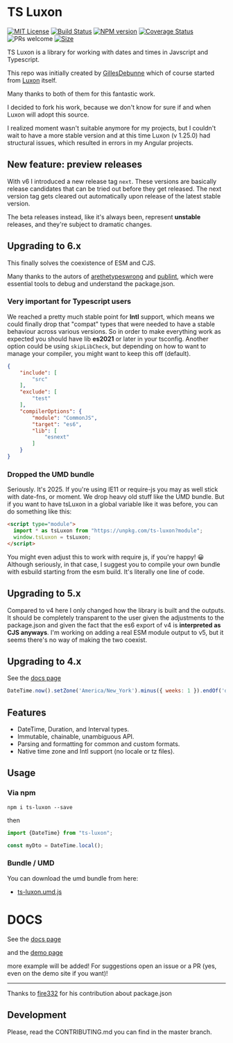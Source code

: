 # TS Luxon

[![MIT License][license-image]][license] [![Build Status][gh-actions-image]][gh-actions-url] [![NPM version][npm-version-image]][npm-url] [![Coverage Status][test-coverage-image]][test-coverage-url] ![PRs welcome][contributing-image]
[![Size](https://img.shields.io/bundlephobia/minzip/ts-luxon)](https://unpkg.com/ts-luxon@latest/dist/cjs/index.cjs)

TS Luxon is a library for working with dates and times in Javscript and Typescript.

This repo was initially created by [GillesDebunne]([initial-autor]) which of course started from [Luxon]([original-luxon]) itself.

Many thanks to both of them for this fantastic work. 

I decided to fork his work, because we don't know for sure if and when Luxon will adopt this source.

I realized moment wasn't suitable anymore for my projects, but I couldn't wait to have a more stable version and at this time Luxon (v 1.25.0) had structural issues, which resulted in errors in my Angular projects.

## New feature: preview releases
With v6 I introduced a new release tag `next`.
These versions are basically release candidates that can be tried out before they get released.
The next version tag gets cleared out automatically upon release of the latest stable version.

The beta releases instead, like it's always been, represent **unstable** releases, and they're subject to dramatic changes. 

## Upgrading to 6.x
This finally solves the coexistence of ESM and CJS.

Many thanks to the autors of [arethetypeswrong](https://arethetypeswrong.github.io/) and [publint](https://publint.dev/), which were essential tools to debug and understand the package.json.

### Very important for Typescript users
We reached a pretty much stable point for **Intl** support, which means we could finally drop that "compat" types that were needed to have a stable behaviour across various versions.
So in order to make everything work as expected you should have lib **es2021** or later in your tsconfig.
Another option could be using `skipLibCheck`, but depending on how to want to manage your compiler, you might want to keep this off (default).

```json
{
    "include": [
        "src"
    ],
    "exclude": [
        "test"
    ],
    "compilerOptions": {
        "module": "CommonJS",
        "target": "es6",
        "lib": [
            "esnext"
        ]
    }
}
```

### Dropped the UMD bundle
Seriously. It's 2025. If you're using IE11 or require-js you may as well stick with date-fns, or moment.
We drop heavy old stuff like the UMD bundle.
But if you want to have tsLuxon in a global variable like it was before, you can do something like this:

```html
<script type="module">
  import * as tsLuxon from "https://unpkg.com/ts-luxon?module";
  window.tsLuxon = tsLuxon;
</script>
```
You might even adjust this to work with require js, if you're happy! 😀
Although seriously, in that case, I suggest you to compile your own bundle with esbuild starting from the esm build. It's literally one line of code.

## Upgrading to 5.x
Compared to v4 here I only changed how the library is built and the outputs.
It should be completely transparent to the user given the adjustments to the package.json and given the fact that the es6 export of v4 is **interpreted as CJS anyways**.
I'm working on adding a real ESM module output to v5, but it seems there's no way of making the two coexist.

## Upgrading to 4.x

See the [docs page](https://tonysamperi.github.io/ts-luxon/docs)

```js
DateTime.now().setZone('America/New_York').minus({ weeks: 1 }).endOf('day').toISO();
```

## Features
 * DateTime, Duration, and Interval types.
 * Immutable, chainable, unambiguous API.
 * Parsing and formatting for common and custom formats.
 * Native time zone and Intl support (no locale or tz files).

## Usage

### Via npm

`npm i ts-luxon --save`

then

```typescript
import {DateTime} from "ts-luxon";

const myDto = DateTime.local();
```

### Bundle / UMD

You can download the umd bundle from here:

* [ts-luxon.umd.js](https://unpkg.com/ts-luxon@latest/dist/ts-luxon.umd.js)

# DOCS

See the [docs page](https://tonysamperi.github.io/ts-luxon/docs)

and the [demo page](https://tonysamperi.github.io/ts-luxon)

more example will be added! For suggestions open an issue or a PR (yes, even on the demo site if you want)!

---

Thanks to [fire332](https://github.com/fire332) for his contribution about package.json

## Development

Please, read the CONTRIBUTING.md you can find in the master branch.

[initial-author]: https://github.com/GillesDebunne
[original-luxon]: https://github.com/moment/luxon
[license-image]: https://img.shields.io/badge/license-MIT-blue.svg
[license]: LICENSE

[gh-actions-url]: https://github.com/tonysamperi/ts-luxon/actions?query=workflow%3A%22Test%22
[gh-actions-image]: https://github.com/tonysamperi/ts-luxon/workflows/Test/badge.svg?branch=master

[npm-url]: https://npmjs.org/package/ts-luxon
[npm-version-image]: https://badge.fury.io/js/ts-luxon.svg

[doc-url]: https://tonysamperi.github.io/ts-luxon/
[doc-coverage-image]: https://moment.github.io/luxon/docs/_media/Luxon_icon_64x64.png

[test-coverage-url]: https://codecov.io/gh/tonysamperi/ts-luxon
[test-coverage-image]: https://codecov.io/gh/tonysamperi/ts-luxon/branch/master/graph/badge.svg

[contributing-image]: https://img.shields.io/badge/PRs-welcome-brightgreen.svg


